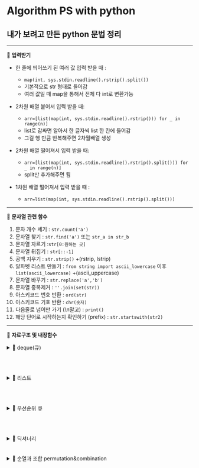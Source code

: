 Algorithm PS with python
=============
내가 보려고 만든 python 문법 정리
---------
---------------


📍 **입력받기**

- 한 줄에 띄어쓰기 된 여러 값 입력 받을 때 : 
  - ```map(int, sys.stdin.readline().rstrip().split())```
  -  기본적으로 str 형태로 들어감 
  -  여러 값일 때 map을 통해서 전체 다 int로 변환가능
  
- 2차원 배열 붙어서 입력 받을 때:
  - ```arr=[list(map(int, sys.stdin.readline().rstrip())) for _ in range(n)]```
  - list로 감싸면 알아서 한 글자씩 list 한 칸에 들어감
  - 그걸 행 만큼 반복해주면 2차월배열 생성

- 2차원 배열 떨어져서 입력 받을 때:
  - ```arr=[list(map(int, sys.stdin.readline().rstrip().split())) for _ in range(n)]```
  - split만 추가해주면 됨

- 1차원 배열 떨어져서 입력 받을 때 : 
  - ```arr=list(map(int, sys.stdin.readline().rstrip().split()))```

---------------

📍 **문자열 관련 함수**

1. 문자 개수 세기 : ```str.count('a')```
2. 문자열 찾기 : ```str.find('a')``` 또는 ``` str_a in str_b ```
3. 문자열 자르기 :```str[0:원하는 곳]``` 
4. 문자열 뒤집기 : ```str[::-1]```
5. 공백 지우기 : ```str.strip()```  +(rstrip, lstrip)
6. 알파벳 리스트 만들기 : ```from string import ascii_lowercase``` 이후 ```list(ascii_lowercase)```   +(ascii_uppercase)
7. 문자열 바꾸기 : ```str.replace('a','b')```
8. 문자열 중복제거 : ```''.join(set(str))```
9. 아스키코드 번호 반환 : ```ord(str)```
10. 아스키코드 기호 반환 : ```chr(숫자)```
11. 다음줄로 넘어만 가기 (\n말고) : ```print()```
12. 해당 단어로 시작하는지 확인하기 (prefix) : ```str.startswith(str2)```
 
--------------
📍 **자료구조 및 내장함수**
<details>
   <summary>🎲 deque(큐) </summary>  
  
- 
  ```
  from collections import deque
  q=deque()
  ```
  
- push, pop : ```q.append(i) , q.popleft() ```
  - 파이썬 deque에는 push가 없는 대신 append로 추가하고, pop대신에 popleft로 한다.  
   
 </details>

<br/><br/>


<details> 
  <summary>🎲 리스트</summary>

- 1차원 배열 생성하기 :  1Xn 크기의 배열을 만든다고 하면

  - ```arr=[0 for _ in range (n)]``` 또는 ```arr=[0]*n```

- 2차원 배열 생성하기 :  n*m 크기의 배열을 만든다고 하면 (n행 m열)

  - ```arr=[[0] * m for _ in range(n)]```

- 리스트 정렬하기 :
  - 정렬된 리스트로 바꾸고 싶은 경우 : ```list.sort()```
  - 원본 리스트는 그대로 두고, 정렬된 리스트 새로 만들고 싶은 경우 : ```newList=sorted(list)```
  - 인자가 여러개일 때 먼저 첫 번째 인자 기준으로 정렬하고, 그 다음 두 번째 인자 기준으로 정렬하고 싶은 경우 :
    ``` newList=sorted(list, key=lambda x :(x[0], x[1])) ```
    (내림차순으로 정렬하고 싶으면 -를 붙여준다.)
    
     
     
- 중복 요소 제거하기:
  - ``` newlist=list(set(mylist))    ```

-  리스트 요소 끄집어내기 :

  -   
    ```
    a=[1,2,3]
    a.pop(2) ##3이 리턴되고, 삭제됨
    ##a=[1,2]
    ```
  
   
 
  
</details>

<br/><br/>

<details>
    <summary>🎲 우선순위 큐</summary>

  - heapq
    - 생성하기, 원소 추가하기 :  
      - ```
          import heapq

          h=[] 
          heapq.heappush(h, 우선순위)
        ```
    - 원소 꺼내기 :  ```heapq.heappop(h)```  
    
    
    
  - priority queue
    - 생성하기 :  
      - ```
          from queue import PriorityQueue

          q=PriorityQueue()
        ```

    - 원소 추가하기 : ``` q.put(값)```
    - 원소 추가 시 우선순위 설정 : ``` q.put((우선순위, 값))```
    - 원소 꺼내기(삭제하기) :  ``` q.get() ```  

</details>

<br/><br/>

<details>
    <summary>🎲 딕셔너리</summary>

  - 딕셔너리 value 값 기준으로 정렬하기 :
     - ```sorted(map.items(), key=lambda x:x[1], reverse=True)```  
     
  - key와 value 순서 바꾼 dictionary 생성하기 :
     - ```dic={v:k for k, v in dic.items()}```
     
  - value값으로 key찾기 : (v는 value, k는 key를 의미)
     - ```
        for k, v in dic.items():
           if v==원하는 값:
              print(k)
        ```
     - ``` [k for k, v in dic.items() if v==원하는 값] ```  
        
  - 리스트를 딕셔너리로  :
    - ```
      list=['A','B','C']
      
      dic={string : 0 for string in list}
      ```  
    이렇게 하면 {'A':0, 'B':0, 'C':0} 가 만들어진다.


</details>
<br/><br/>


<details>
    <summary>🎲 순열과 조합 permutation&combination </summary>
  
  - 순열: n개 중 r개 고름 ( 순서 상관 있음 ) : 
  ```
    from itertools import permutations
    arr=[1, 2, 3]
    permu=permutations(arr, 2)
    print(list(permu))
  ```
     
  - 조합 : n개 중 r개 고름 ( 순서 상관 없음 ) :
  ```
    from itertools import combinations
    arr=[1, 2, 3]
    comb=combinations(arr,2)
    print(list(comb))
  ```
   
     
   
 
 </details>
